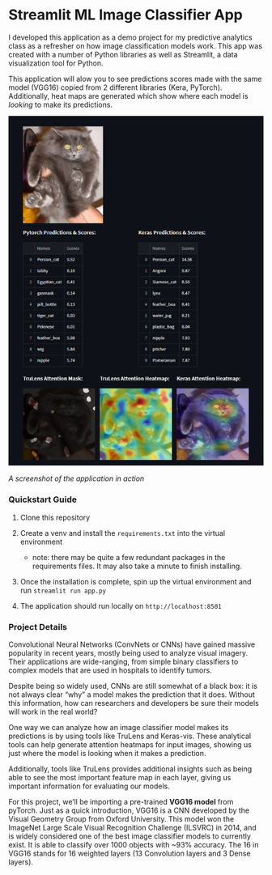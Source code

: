 # Streamlit ML Image Classifier App
I developed this application as a demo project for my predictive analytics class as a refresher on how image classification models work. This app was created with a number of Python libraries as well as Streamlit, a data visualization tool for Python.

This application will alow you to see predictions scores made with the same model (VGG16) copied from 2 different libraries (Kera, PyTorch). Additionally, heat maps are generated which show where each model is <i>looking</i> to make its predictions.

<img src="application_picture.PNG"></img>

<i>A screenshot of the application in action</i>

### Quickstart Guide
1. Clone this repository
2. Create a venv and install the ```requirements.txt``` into the virtual environment
    - note: there may be quite a few redundant packages in the requirements files. It may also take a minute to finish installing.

3. Once the installation is complete, spin up the virtual environment and run ```streamlit run app.py```
4. The application should run locally on ```http://localhost:8501```

### Project Details

Convolutional Neural Networks (ConvNets or CNNs) have gained massive popularity in recent years, mostly being used to analyze visual imagery. Their applications are wide-ranging, from simple binary classifiers to complex models that are used in hospitals to identify tumors. 

Despite being so widely used, CNNs are still somewhat of a black box: it is not always clear “why” a model makes the prediction that it does. Without this information, how can researchers and developers be sure their models will work in the real world?

One way we can analyze how an image classifier model makes its predictions is by using tools like TruLens and Keras-vis. These analytical tools can help generate attention heatmaps for input images, showing us just where the model is looking when it makes a prediction. 

Additionally, tools like TruLens provides additional insights such as being able to see the most important feature map in each layer, giving us important information for evaluating our models.

For this project, we’ll be importing a pre-trained <b>VGG16 model</b> from pyTorch. Just as a quick introduction, VGG16 is a CNN developed by the Visual Geometry Group from Oxford University. This model won the ImageNet Large Scale Visual Recognition Challenge (ILSVRC) in 2014, and is widely considered one of the best image classifier models to currently exist. It is able to classify over 1000 objects with ~93% accuracy. The 16 in VGG16 stands for 16 weighted layers (13 Convolution layers and 3 Dense layers).